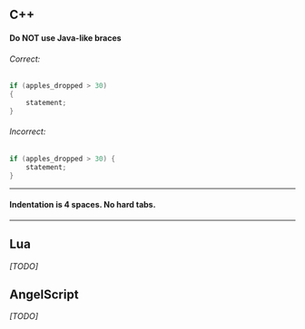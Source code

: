 ## C++
#### Do NOT use Java-like braces
###### Correct:
```cpp
if (apples_dropped > 30)
{
    statement;
}
```
###### Incorrect:
```cpp
if (apples_dropped > 30) {
    statement;
}
```
***
#### Indentation is 4 spaces. No hard tabs.
***

## Lua
_[TODO]_

## AngelScript
_[TODO]_